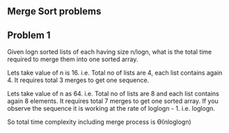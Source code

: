 Merge Sort problems
-------------------

Problem 1
---------
Given logn sorted lists of each having size n/logn, what is the total time required to merge them into one sorted array.

Lets take value of n is 16. i.e. Total no of lists are 4, each list contains again 4. It requires total 3 merges to get one sequence.

Lets take value of n as 64. i.e. Total no of lists are 8 and each list contains again 8 elements. It requires total 7 merges to get one sorted array. If you observe the sequence it is working at the rate of loglogn - 1. i.e. loglogn.

So total time complexity including merge process is  ϴ(nloglogn)
